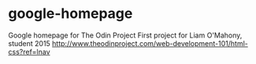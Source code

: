 # google-homepage
Google homepage for The Odin Project
First project for Liam O'Mahony, student 2015
http://www.theodinproject.com/web-development-101/html-css?ref=lnav